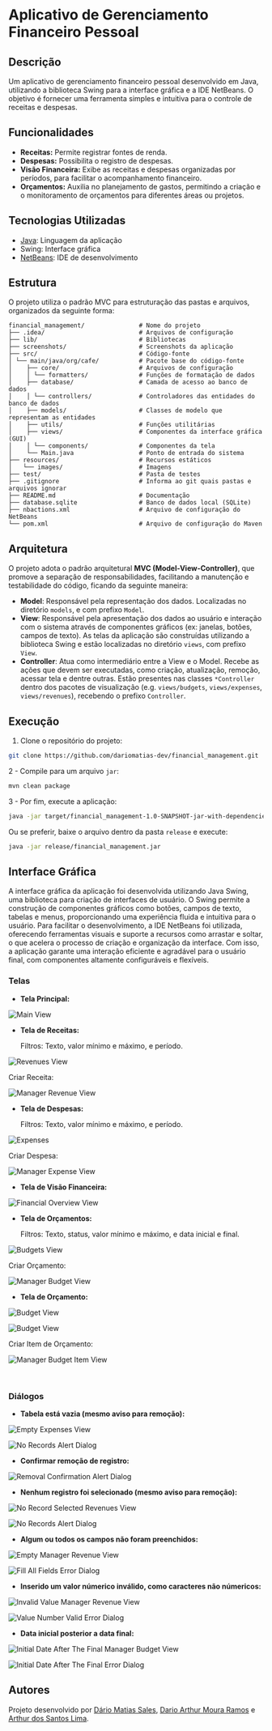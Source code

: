 # Aplicativo de Gerenciamento Financeiro Pessoal

## Descrição

Um aplicativo de gerenciamento financeiro pessoal desenvolvido em Java, utilizando a biblioteca Swing para a interface gráfica e a IDE NetBeans. O objetivo é fornecer uma ferramenta simples e intuitiva para o controle de receitas e despesas.

## Funcionalidades

*   **Receitas:** Permite registrar fontes de renda.
*   **Despesas:** Possibilita o registro de despesas.
*   **Visão Financeira:** Exibe as receitas e despesas organizadas por períodos, para facilitar o acompanhamento financeiro.
*   **Orçamentos:** Auxilia no planejamento de gastos, permitindo a criação e o monitoramento de orçamentos para diferentes áreas ou projetos.

## Tecnologias Utilizadas

* [Java](https://www.java.com/pt-BR/): Linguagem da aplicação
* Swing: Interface gráfica
* [NetBeans](https://netbeans.apache.org/front/main/index.html): IDE de desenvolvimento

## Estrutura

O projeto utiliza o padrão MVC para estruturação das pastas e arquivos, organizados da seguinte forma:

```
financial_management/               # Nome do projeto
├── .idea/                          # Arquivos de configuração
├── lib/                            # Bibliotecas
├── screenshots/                    # Screenshots da aplicação
├── src/                            # Código-fonte
│ └── main/java/org/cafe/           # Pacote base do código-fonte
│    ├── core/                      # Arquivos de configuração
│    │ └── formatters/              # Funções de formatação de dados
│    ├── database/                  # Camada de acesso ao banco de dados
│    │ └── controllers/             # Controladores das entidades do banco de dados
│    ├── models/                    # Classes de modelo que representam as entidades
│    ├── utils/                     # Funções utilitárias
│    ├── views/                     # Componentes da interface gráfica (GUI)
│    │ └── components/              # Componentes da tela
│    └── Main.java                  # Ponto de entrada do sistema
├── resources/                      # Recursos estáticos
│   └── images/                     # Imagens
├── test/                           # Pasta de testes
├── .gitignore                      # Informa ao git quais pastas e arquivos ignorar
├── README.md                       # Documentação
├── database.sqlite                 # Banco de dados local (SQLite)
├── nbactions.xml                   # Arquivo de configuração do NetBeans
└── pom.xml                         # Arquivo de configuração do Maven
```

## Arquitetura

O projeto adota o padrão arquitetural **MVC (Model-View-Controller)**, que promove a separação de responsabilidades, facilitando a manutenção e testabilidade do código, ficando da seguinte maneira:

- **Model**: Responsável pela representação dos dados. Localizadas no diretório `models`, e com prefixo `Model`.
- **View**: Responsável pela apresentação dos dados ao usuário e interação com o sistema através de componentes gráficos (ex: janelas, botões, campos de texto).  As telas da aplicação são construídas utilizando a biblioteca Swing e estão localizadas no diretório `views`, com prefixo `View`.
- **Controller**: Atua como intermediário entre a View e o Model. Recebe as ações que devem ser executadas, como criação, atualização, remoção, acessar tela e dentre outras. Estão presentes nas classes `*Controller` dentro dos pacotes de visualização (e.g. `views/budgets`, `views/expenses`, `views/revenues`), recebendo o prefixo `Controller`.

## Execução

1. Clone o repositório do projeto:
```bash
git clone https://github.com/dariomatias-dev/financial_management.git
```

2 - Compile para um arquivo `jar`:
```bash
mvn clean package
```

3 - Por fim, execute a aplicação:
```bash
java -jar target/financial_management-1.0-SNAPSHOT-jar-with-dependencies.jar
```

Ou se preferir, baixe o arquivo dentro da pasta `release` e execute:

```bash
java -jar release/financial_management.jar
```

## Interface Gráfica

A interface gráfica da aplicação foi desenvolvida utilizando Java Swing, uma biblioteca para criação de interfaces de usuário. O Swing permite a construção de componentes gráficos como botões, campos de texto, tabelas e menus, proporcionando uma experiência fluida e intuitiva para o usuário. Para facilitar o desenvolvimento, a IDE NetBeans foi utilizada, oferecendo ferramentas visuais e suporte a recursos como arrastar e soltar, o que acelera o processo de criação e organização da interface. Com isso, a aplicação garante uma interação eficiente e agradável para o usuário final, com componentes altamente configuráveis e flexíveis.

### Telas

- **Tela Principal:**

![Main View](screenshots/main_view_screenshot.png)

- **Tela de Receitas:**

    Filtros: Texto, valor mínimo e máximo, e período.

![Revenues View](screenshots/revenues_view_screenshot.png)

Criar Receita:

![Manager Revenue View](screenshots/manager_revenue_view_screenshot.png)

- **Tela de Despesas:**

    Filtros: Texto, valor mínimo e máximo, e período.

![Expenses](screenshots/expenses_view_screenshot.png)

Criar Despesa:

![Manager Expense View](screenshots/manager_expense_view_screenshot.png)

- **Tela de Visão Financeira:**

![Financial Overview View](screenshots/financial_overview_view_screenshot.png)

- **Tela de Orçamentos:**

    Filtros: Texto, status, valor mínimo e máximo, e data inicial e final.

![Budgets View](screenshots/budgets_view_screenshot.png)

Criar Orçamento:

![Manager Budget View](screenshots/manager_budget_view_screenshot.png)

- **Tela de Orçamento:**

![Budget View](screenshots/budget_view_1_screenshot.png)

![Budget View](screenshots/budget_view_2_screenshot.png)

Criar Item de Orçamento:

![Manager Budget Item View](screenshots/manager_budget_item_view_screenshot.png)

<br/>

### Diálogos

- **Tabela está vazia (mesmo aviso para remoção):**

![Empty Expenses View](screenshots/empty_revenues_view_screenshot.png)

![No Records Alert Dialog](screenshots/no_records_alert_dialog_screenshot.png)

- **Confirmar remoção de registro:**

![Removal Confirmation Alert Dialog](screenshots/removal_confirmation_alert_dialog_screenshot.png)

- **Nenhum registro foi selecionado (mesmo aviso para remoção):**

![No Record Selected Revenues View](screenshots/revenues_view_screenshot.png)

![No Records Alert Dialog](screenshots/no_records_alert_dialog_screenshot.png)

- **Algum ou todos os campos não foram preenchidos:**

![Empty Manager Revenue View](screenshots/empty_manager_revenue_view_screenshot.png)

![Fill All Fields Error Dialog](screenshots/fill_all_fields_error_dialog_screenshot.png)

- **Inserido um valor númerico inválido, como caracteres não númericos:**

![Invalid Value Manager Revenue View](screenshots/invalid_value_manager_revenue_view_screenshot.png)

![Value Number Valid Error Dialog](screenshots/value_number_valid_error_dialog_screenshot.png)

- **Data inicial posterior a data final:**

![Initial Date After The Final Manager Budget View](screenshots/initial_date_after_the_final_manager_budget_view_screenshot.png)

![Initial Date After The Final Error Dialog](screenshots/initial_date_after_the_final_error_dialog_screenshot.png)

## Autores

Projeto desenvolvido por [Dário Matias Sales](https://github.com/dariomatias-dev), [Dario Arthur Moura Ramos](https://github.com/Dario-Arthur) e [Arthur dos Santos Lima](https://github.com/Fastusx).
